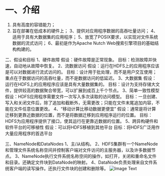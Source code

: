 # 一、介绍 #
1. 具有高度的容错能力；
2. 旨在部署在低成本的硬件上；
3、提供对应用程序数据的高吞吐量访问；
4、适用于具有大数据集的应用程序；
5、放宽了POSIX要求，以实现对文件系统数据的流式访问；
6、最初是作为Apache Nutch Web搜索引擎项目的基础结构构建的。

二、假设和目标
1、硬件故障
假设：硬件故障是正常现象。
目标：检测故障并快速，自动地从故障中恢复。
2、流数据访问
假设：运行在HDFS上的应用程序应该是可以对数据进行流式访问的。
目标：设计用于批处理，而不是用户交互使用；重点在于数据访问的高吞吐量，而不是数据访问的低延迟。
3、大数据集
假设：运行在HDFS上的应用程序应该是具有大量数据集的。
目标：设计为支持存储大文件，提供较高的数据聚合带宽，可以扩展到成百上千个节点。
3、简单一致性模型
假设：HDFS应用程序需要文件一次写入多次读取的访问模型。
目标：一旦创建、写入和关闭文件后，除了追加和截断外，无需更改；只能在文件末尾追加内容，不能在文件任意位置更改。
4、“移动计算比移动数据更便宜”
假设：通常是将计算迁移到更靠近数据的位置，而不是将数据迁移到应用程序运行的位置。
目标：HDFS为应用程序提供了接口，使其运行在更靠近数据的位置。
5、跨异构硬件和软件平台的可移植性
假设：可以将HDFS移植到其他平台
目标：将HDFS广泛用作大量应用程序的首选平台

三、NameNode和DataNodes
1、主/从结构。
2、HDFS集群有一个NameNode和管理文件系统名称空间并控制客户端对文件访问的主服务器，以及许多数据节点。
3、NameNode执行文件系统名称空间的操作，如打开，关闭和重命名文件和目录。还确定文件块到DataNode的映射。
4、DataNode负责处理来自文件系统客户端的读写操作。还执行文件块的创建和删除等。
![Image Text](https://github.com/fzqgithub/bigdata_doc/blob/master/hdfsarchitecture.png)
